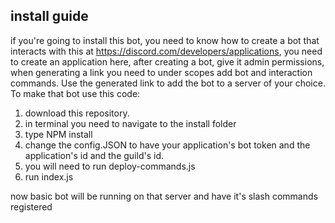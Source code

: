 ## install guide
if you're going to install this bot, you need to know how to create a bot that interacts with this at https://discord.com/developers/applications, you need to create an application here, after creating a bot, give it admin permissions, when generating a link you need to under scopes add bot and interaction commands. Use the generated link to add the bot to a server of your choice. To make that bot use this code:


1. download this repository.
2. in terminal you need to navigate to the install folder
3. type NPM install
4. change the config.JSON to have your application's bot token and the application's id and the guild's id. 
5. you will need to run deploy-commands.js
6. run index.js

now basic bot will be running on that server and have it's slash commands registered